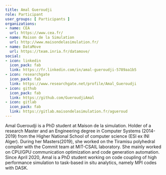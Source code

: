 ```yaml
---
title: Amal Gueroudji
role: Participant
user_groups: [ Participants ]
organizations:
- name: CEA
  url: https://www.cea.fr/
- name: Maison de la Simulation
  url: http://www.maisondelasimulation.fr/
- name: DataMove
  url: https://team.inria.fr/datamove/
social:
- icon: linkedin
  icon_pack: fab
  link: https://fr.linkedin.com/in/amal-gueroudji-5789aa1b5
- icon: researchgate
  icon_pack: fab
  link: https://www.researchgate.net/profile/Amal_Gueroudji
- icon: github
  icon_pack: fab
  link: https://github.com/GueroudjiAmal
- icon: gitlab
  icon_pack: fab
  link: https://gitlab.maisondelasimulation.fr/agueroud
---
```


Amal Gueroudji is a PhD student at Maison de la simulation. Holder of a research Master and an Engineering degree in Computer Systems (2014-2019) from the Higher National School of computer science (ESI ex INI Alger). During her Masters(2019), she worked on the Tiramisu polyhedral compiler with the Commit team at MIT-CSAIL laboratory.  She mainly worked on CPU/GPU communication optimization and code generation automation. Since April 2020, Amal is a PhD student working on code coupling of high performance simulation to task-based in situ analytics, namely MPI codes with DASK.
